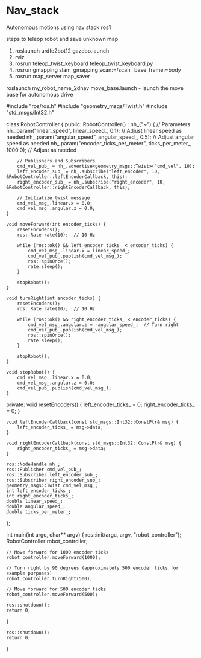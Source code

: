 # Nav_stack
Autonomous motions using nav stack ros1

steps to teleop robot and save unknown map 
1. roslaunch urdfe2bot12 gazebo.launch 
2. rviz
3. rosrun teleop_twist_keyboard teleop_twist_keyboard.py 
4. rosrun gmapping slam_gmapping scan:=/scan _base_frame:=body
5. rosrun map_server map_saver 

roslaunch my_robot_name_2dnav move_base.launch - launch the move base for autonomous drive




  
      
#include "ros/ros.h"
#include "geometry_msgs/Twist.h"
#include "std_msgs/Int32.h"

class RobotController {
public:
    RobotController() : nh_("~") {
        // Parameters
        nh_.param("linear_speed", linear_speed_, 0.1);     // Adjust linear speed as needed
        nh_.param("angular_speed", angular_speed_, 0.5);   // Adjust angular speed as needed
        nh_.param("encoder_ticks_per_meter", ticks_per_meter_, 1000.0);  // Adjust as needed

        // Publishers and Subscribers
        cmd_vel_pub_ = nh_.advertise<geometry_msgs::Twist>("cmd_vel", 10);
        left_encoder_sub_ = nh_.subscribe("left_encoder", 10, &RobotController::leftEncoderCallback, this);
        right_encoder_sub_ = nh_.subscribe("right_encoder", 10, &RobotController::rightEncoderCallback, this);

        // Initialize twist message
        cmd_vel_msg_.linear.x = 0.0;
        cmd_vel_msg_.angular.z = 0.0;
    }

    void moveForward(int encoder_ticks) {
        resetEncoders();
        ros::Rate rate(10);  // 10 Hz

        while (ros::ok() && left_encoder_ticks_ < encoder_ticks) {
            cmd_vel_msg_.linear.x = linear_speed_;
            cmd_vel_pub_.publish(cmd_vel_msg_);
            ros::spinOnce();
            rate.sleep();
        }

        stopRobot();
    }

    void turnRight(int encoder_ticks) {
        resetEncoders();
        ros::Rate rate(10);  // 10 Hz

        while (ros::ok() && right_encoder_ticks_ < encoder_ticks) {
            cmd_vel_msg_.angular.z = -angular_speed_;  // Turn right
            cmd_vel_pub_.publish(cmd_vel_msg_);
            ros::spinOnce();
            rate.sleep();
        }

        stopRobot();
    }

    void stopRobot() {
        cmd_vel_msg_.linear.x = 0.0;
        cmd_vel_msg_.angular.z = 0.0;
        cmd_vel_pub_.publish(cmd_vel_msg_);
    }

private:
    void resetEncoders() {
        left_encoder_ticks_ = 0;
        right_encoder_ticks_ = 0;
    }

    void leftEncoderCallback(const std_msgs::Int32::ConstPtr& msg) {
        left_encoder_ticks_ = msg->data;
    }

    void rightEncoderCallback(const std_msgs::Int32::ConstPtr& msg) {
        right_encoder_ticks_ = msg->data;
    }

    ros::NodeHandle nh_;
    ros::Publisher cmd_vel_pub_;
    ros::Subscriber left_encoder_sub_;
    ros::Subscriber right_encoder_sub_;
    geometry_msgs::Twist cmd_vel_msg_;
    int left_encoder_ticks_;
    int right_encoder_ticks_;
    double linear_speed_;
    double angular_speed_;
    double ticks_per_meter_;
};

int main(int argc, char** argv) {
    ros::init(argc, argv, "robot_controller");
    RobotController robot_controller;

    // Move forward for 1000 encoder ticks
    robot_controller.moveForward(1000);

    // Turn right by 90 degrees (approximately 500 encoder ticks for example purposes)
    robot_controller.turnRight(500);

    // Move forward for 500 encoder ticks
    robot_controller.moveForward(500);

    ros::shutdown();
    return 0;
}


    ros::shutdown();
    return 0;
}
